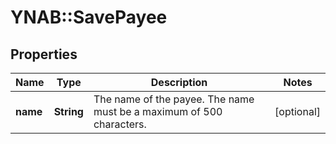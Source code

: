 # YNAB::SavePayee

## Properties

| Name | Type | Description | Notes |
| ---- | ---- | ----------- | ----- |
| **name** | **String** | The name of the payee. The name must be a maximum of 500 characters. | [optional] |

